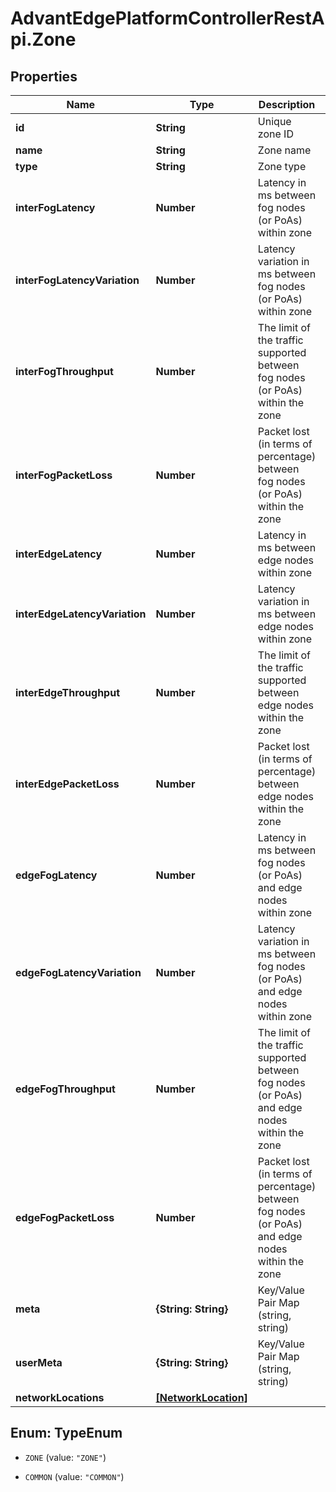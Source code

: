 # AdvantEdgePlatformControllerRestApi.Zone

## Properties
Name | Type | Description | Notes
------------ | ------------- | ------------- | -------------
**id** | **String** | Unique zone ID | [optional] 
**name** | **String** | Zone name | [optional] 
**type** | **String** | Zone type | [optional] 
**interFogLatency** | **Number** | Latency in ms between fog nodes (or PoAs) within zone | [optional] 
**interFogLatencyVariation** | **Number** | Latency variation in ms between fog nodes (or PoAs) within zone | [optional] 
**interFogThroughput** | **Number** | The limit of the traffic supported between fog nodes (or PoAs) within the zone | [optional] 
**interFogPacketLoss** | **Number** | Packet lost (in terms of percentage) between fog nodes (or PoAs) within the zone | [optional] 
**interEdgeLatency** | **Number** | Latency in ms between edge nodes within zone | [optional] 
**interEdgeLatencyVariation** | **Number** | Latency variation in ms between edge nodes within zone | [optional] 
**interEdgeThroughput** | **Number** | The limit of the traffic supported between edge nodes within the zone | [optional] 
**interEdgePacketLoss** | **Number** | Packet lost (in terms of percentage) between edge nodes within the zone | [optional] 
**edgeFogLatency** | **Number** | Latency in ms between fog nodes (or PoAs) and edge nodes within zone | [optional] 
**edgeFogLatencyVariation** | **Number** | Latency variation in ms between fog nodes (or PoAs) and edge nodes within zone | [optional] 
**edgeFogThroughput** | **Number** | The limit of the traffic supported between fog nodes (or PoAs) and edge nodes within the zone | [optional] 
**edgeFogPacketLoss** | **Number** | Packet lost (in terms of percentage) between fog nodes (or PoAs) and edge nodes within the zone | [optional] 
**meta** | **{String: String}** | Key/Value Pair Map (string, string) | [optional] 
**userMeta** | **{String: String}** | Key/Value Pair Map (string, string) | [optional] 
**networkLocations** | [**[NetworkLocation]**](NetworkLocation.md) |  | [optional] 


<a name="TypeEnum"></a>
## Enum: TypeEnum


* `ZONE` (value: `"ZONE"`)

* `COMMON` (value: `"COMMON"`)




